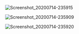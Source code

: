 ![Screenshot_20200714-235915](https://user-images.githubusercontent.com/40337665/87476444-0f427e80-c62f-11ea-892b-57c6528036da.png)

![Screenshot_20200714-235909](https://user-images.githubusercontent.com/40337665/87476493-25503f00-c62f-11ea-9f7c-8a609724b6ab.png)

![Screenshot_20200714-235920](https://user-images.githubusercontent.com/40337665/87476527-35681e80-c62f-11ea-935f-550495326406.png)
